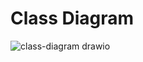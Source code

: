 # Class Diagram

![class-diagram drawio](https://user-images.githubusercontent.com/49280352/139701826-6b197db7-d155-4d81-9c1b-aed36ff60276.png)
